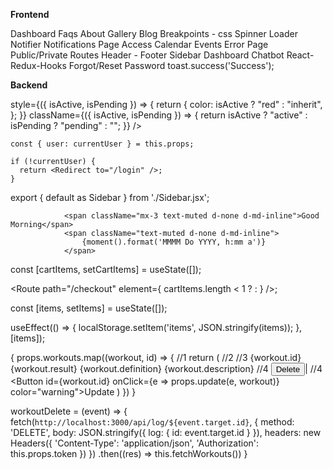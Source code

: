 **Frontend**

Dashboard
Faqs
About
Gallery
Blog
Breakpoints - css
Spinner
Loader
Notifier
Notifications
Page Access
Calendar Events
Error Page
Public/Private Routes
Header - Footer
Sidebar
Dashboard
Chatbot
React-Redux-Hooks Forgot/Reset Password
                     toast.success('Success');

**Backend**

  style={({ isActive, isPending }) => {
    return {
      color: isActive ? "red" : "inherit",
    };
  }}
  className={({ isActive, isPending }) => {
    return isActive ? "active" : isPending ? "pending" : "";
  }}
/>

    const { user: currentUser } = this.props;

    if (!currentUser) {
      return <Redirect to="/login" />;
    }


export { default as Sidebar } from './Sidebar.jsx';

				<span className="mx-3 text-muted d-none d-md-inline">Good Morning</span>
				<span className="text-muted d-none d-md-inline">
					{moment().format('MMMM Do YYYY, h:mm a')}
				</span>

const [cartItems, setCartItems] = useState([]);

<Route
    path="/checkout"
    element={ cartItems.length < 1 ? <Navigate to="/products" /> : <Checkout /> }
/>;

const [items, setItems] = useState([]);

useEffect(() => {
  localStorage.setItem('items', JSON.stringify(items));
}, [items]);

{
    props.workouts.map((workout, id) => { //1
        return ( //2
            <tr key={id}> //3
                <th scope="row">{workout.id}</th>
                <td>{workout.result}</td>
                <td>{workout.definition}</td>
                <td>{workout.description}</td>
                <td>
                    //4
                    <Button id={workout.id} onClick={props.delete} color="danger">Delete</Button>| //4
                    <Button id={workout.id} onClick={e => props.update(e, workout)} color="warning">Update</Button>
                </td>
            </tr>
        )
    })
}

 workoutDelete = (event) => {
    fetch(`http://localhost:3000/api/log/${event.target.id}`, {
      method: 'DELETE',
      body: JSON.stringify({ log: { id: event.target.id } }),
      headers: new Headers({
        'Content-Type': 'application/json',
        'Authorization': this.props.token
      })
    })
    .then((res) => this.fetchWorkouts())
  }

  